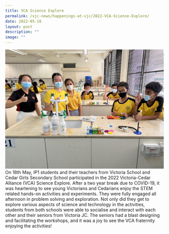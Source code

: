 ```yaml
---
title: VCA Science Explore
permalink: /vjc-news/happenings-at-vjc/2022-VCA-Science-Explore/
date: 2022-05-18
layout: post
description: ""
image: ""
---
```


![](/images/Happening%20at%20VJC/2022%2012%20VCA%20Sci%20Explore2.jpg)
On 18th May, IP1 students and their teachers from Victoria School and Cedar Girls Secondary School participated in the 2022 Victoria-Cedar Alliance (VCA) Science Explore. After a two year break due to COVID-19, it was heartening to see young Victorians and Cedarians enjoy the STEM related hands-on activities and experiments. They were fully engaged all afternoon in problem solving and exploration. Not only did they get to explore various aspects of science and technology in the activities, students from both schools were able to socialise and interact with each other and their seniors from Victoria JC. The seniors had a blast designing and facilitating the workshops, and it was a joy to see the VCA fraternity enjoying the activities!